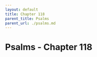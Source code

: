 ```yaml
---
layout: default
title: Chapter 118
parent_title: Psalms
parent_url: ./psalms.md
---
```


# Psalms - Chapter 118
